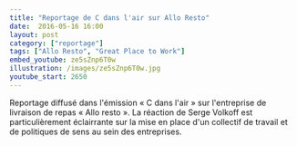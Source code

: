 ```yaml
---
title: "Reportage de C dans l'air sur Allo Resto"
date:  2016-05-16 16:00
layout: post
category: ["reportage"]
tags: ["Allo Resto", "Great Place to Work"]
embed_youtube: ze5sZnp6T0w
illustration: /images/ze5sZnp6T0w.jpg
youtube_start: 2650
---
```


Reportage diffusé dans l'émission « C dans l'air » sur l'entreprise de livraison de repas « Allo resto ». La réaction de Serge Volkoff est particulièrement éclairrante sur la mise en place d'un collectif de travail et de politiques de sens au sein des entreprises.
